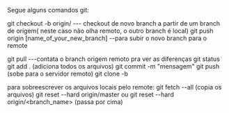 Segue alguns comandos git:

git checkout -b <branch> origin/<branch> --- checkout de novo branch a partir de um branch de origem( neste caso não olha remoto, o outro branch é local) 
git push origin [name_of_your_new_branch] --para subir o novo branch para o remote


git pull ---contata o branch origem remoto pra ver as diferenças
git status
git add . (adiciona todos os arquivos)
git commit -m "mensagem"
git push (sobe para o servidor remoto)
git clone -b <branch> <remote repo>

para sobreescrever os arquivos locais pelo remote:
git fetch --all    (copia os arquivos)
git reset --hard origin/master ou git reset --hard origin/<branch_name>    (passa por cima)